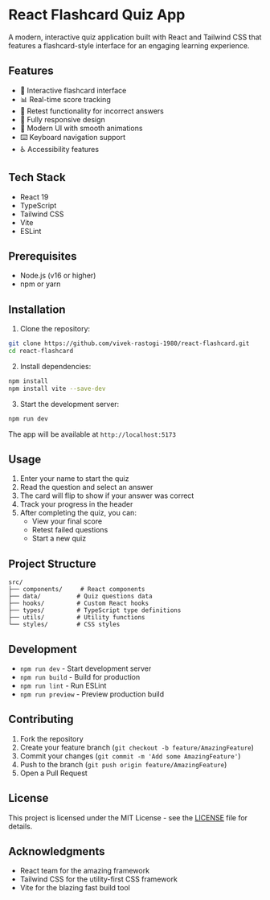 # React Flashcard Quiz App

A modern, interactive quiz application built with React and Tailwind CSS that features a flashcard-style interface for an engaging learning experience.

## Features

- 🎯 Interactive flashcard interface
- 📊 Real-time score tracking
- 🔄 Retest functionality for incorrect answers
- 📱 Fully responsive design
- 🎨 Modern UI with smooth animations
- ⌨️ Keyboard navigation support
- ♿ Accessibility features

## Tech Stack

- React 19
- TypeScript
- Tailwind CSS
- Vite
- ESLint

## Prerequisites

- Node.js (v16 or higher)
- npm or yarn

## Installation

1. Clone the repository:
```bash
git clone https://github.com/vivek-rastogi-1980/react-flashcard.git
cd react-flashcard
```

2. Install dependencies:
```bash
npm install
npm install vite --save-dev
```

3. Start the development server:
```bash
npm run dev
```

The app will be available at `http://localhost:5173`

## Usage

1. Enter your name to start the quiz
2. Read the question and select an answer
3. The card will flip to show if your answer was correct
4. Track your progress in the header
5. After completing the quiz, you can:
   - View your final score
   - Retest failed questions
   - Start a new quiz

## Project Structure

```
src/
├── components/     # React components
├── data/          # Quiz questions data
├── hooks/         # Custom React hooks
├── types/         # TypeScript type definitions
├── utils/         # Utility functions
└── styles/        # CSS styles
```

## Development

- `npm run dev` - Start development server
- `npm run build` - Build for production
- `npm run lint` - Run ESLint
- `npm run preview` - Preview production build

## Contributing

1. Fork the repository
2. Create your feature branch (`git checkout -b feature/AmazingFeature`)
3. Commit your changes (`git commit -m 'Add some AmazingFeature'`)
4. Push to the branch (`git push origin feature/AmazingFeature`)
5. Open a Pull Request

## License

This project is licensed under the MIT License - see the [LICENSE](LICENSE) file for details.

## Acknowledgments

- React team for the amazing framework
- Tailwind CSS for the utility-first CSS framework
- Vite for the blazing fast build tool

